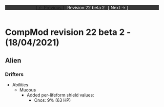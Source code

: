 <div style="width:100%;background-color:#373737;color:#FFFFFF;text-align:center">
<div style="display:inline-block;float:left;padding-left:20%">
<a href="revision22b1">
[ <- Previous ]
</a>
</div>
<div style="display:inline-block;">
Revision 22 beta 2
</div>
<div style="display:inline-block;float:right;padding-right:20%">
[ Next -> ]
</div>
</div>

<br />

# CompMod revision 22 beta 2 - (18/04/2021)
## Alien

### Drifters
* Abilities
  * Mucous
    * Added per-lifeform shield values:
      * Onos: 9% (63 HP)

<br/>

